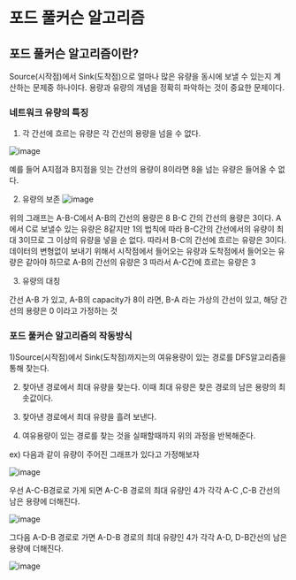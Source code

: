 # 포드 풀커슨 알고리즘


## 포드 풀커슨 알고리즘이란?

Source(시작점)에서 Sink(도착점)으로  얼마나 많은 유량을 동시에 보낼 수 있는지 계산하는 문제중 하나이다. 용량과 유량의 개념을 정확히 파악하는 것이 중요한 문제이다.

### 네트워크 유량의 특징

1) 각 간선에 흐르는 유량은 각 간선의 용량을 넘을 수 없다.

![image](https://user-images.githubusercontent.com/100903674/164578818-0783e885-02fa-4b5d-abe2-2c83e7d9464b.png)

예를 들어 A지점과  B지점을 잇는 간선의 용량이 8이라면 8을 넘는 유량은 들어올 수 없다.

2) 유량의 보존
![image](https://user-images.githubusercontent.com/100903674/164579861-0ae7b09d-e747-42b1-8d2b-5ab02ed20460.png)

위의 그래프는 A-B-C에서 A-B의 간선의 용량은 8 B-C 간의 간선의 용량은 3이다. A에서 C로 보낼수 있는 유량은 8같지만 1의 법칙에 따라  B-C간의 간선에서의
유량이 최대 3이므로 그 이상의 유량을 넣을 순 없다. 따라서 B-C의 간선에 흐르는 유량은 3이다. 데이터의 변형없이 보내기 위해서 시작점에서 들어오는 유량과 도착점에서 들어오는 유량은 같아야 하므로 A-B의 간선의 유량은 3 따라서 A-C간에 흐르는 유량은 3


3) 유량의 대칭

간선 A-B  가 있고, A-B의 capacity가 8이 라면, B-A 라는 가상의 간선이 있고, 해당 간선의 용량은 0 이라고 가정하는 것


### 포드 풀커슨 알고리즘의 작동방식

1)Source(시작점)에서  Sink(도착점)까지는의 여유용량이 있는 경로를 DFS알고리즘을 통해 찾는다. 


2) 찾아낸 경로에서 최대 유량을 찾는다. 이때 최대 유량은 찾은 경로의 남은 용량의 최솟값이다.

3) 찾아낸 경로에서 최대 유량을 흘려 보낸다.

4) 여유용량이 있는 경로를 찾는 것을 실패할때까지 위의 과정을 반복해준다.

ex) 다음과 같이 유량이 주어진 그래프가 있다고 가정해보자

![image](https://user-images.githubusercontent.com/100903674/164585480-9a6d78b5-62e8-4414-8114-5ac88115772b.png)


우선 A-C-B경로로 가게 되면 A-C-B 경로의 최대 유량인 4가 각각 A-C ,C-B 간선의 남은 용량에 더해진다.

![image](https://user-images.githubusercontent.com/100903674/164586027-dec1a299-cb69-473e-b010-141322758343.png)


그다음 A-D-B 경로로 가면 A-D-B 경로의 최대 유량인 4가 각각 A-D, D-B간선의 남은 용량에 더해진다.

![image](https://user-images.githubusercontent.com/100903674/164586271-9582919f-0b84-4725-bae8-06ab93ffab51.png)





